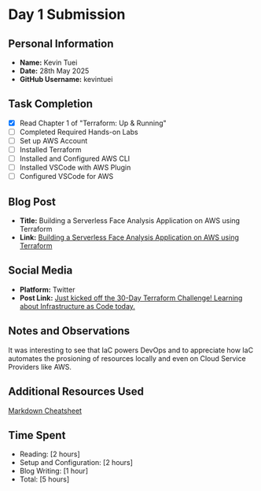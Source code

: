# Day 1 Submission

## Personal Information
- **Name:** Kevin Tuei
- **Date:** 28th May 2025
- **GitHub Username:** kevintuei

## Task Completion
- [x] Read Chapter 1 of "Terraform: Up & Running"
- [ ] Completed Required Hands-on Labs
- [ ] Set up AWS Account
- [ ] Installed Terraform
- [ ] Installed and Configured AWS CLI
- [ ] Installed VSCode with AWS Plugin
- [ ] Configured VSCode for AWS

## Blog Post
- **Title:** Building a Serverless Face Analysis Application on AWS using Terraform
- **Link:** 
[Building a Serverless Face Analysis Application on AWS using Terraform](https://kevintuei.medium.com/building-a-serverless-face-analysis-application-on-aws-using-terraform-f37c7c390f8d)

## Social Media
- **Platform:** Twitter
- **Post Link:** [Just kicked off the 30-Day Terraform Challenge! Learning about Infrastructure as Code today.](https://x.com/kevshakes/status/1824893166912413832)

## Notes and Observations
It was interesting to see that IaC powers DevOps and to appreciate how IaC automates the prosioning of resources locally and even on Cloud Service Providers like AWS.

## Additional Resources Used
[Markdown Cheatsheet](https://github.com/adam-p/markdown-here/wiki/markdown-cheatsheet)

## Time Spent
- Reading: [2 hours]
- Setup and Configuration: [2 hours]
- Blog Writing: [1 hour]
- Total: [5 hours] 
